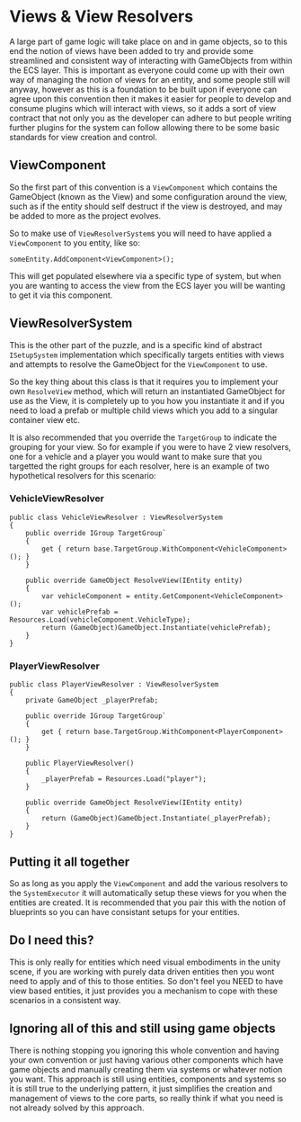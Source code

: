 # Views & View Resolvers

A large part of game logic will take place on and in game objects, so to this end the notion of views have been added to try
and provide some streamlined and consistent way of interacting with GameObjects from within the ECS layer. This is important 
as everyone could come up with their own way of managing the notion of views for an entity, and some people still will anyway, 
however as this is a foundation to be built upon if everyone can agree upon this convention then it makes it easier for people 
to develop and consume plugins which will interact with views, so it adds a sort of view contract that not only you as the 
developer can adhere to but people writing further plugins for the system can follow allowing there to be some basic standards
for view creation and control.

## ViewComponent

So the first part of this convention is a `ViewComponent` which contains the GameObject (known as the View) and some configuration
around the view, such as if the entity should self destruct if the view is destroyed, and may be added to more as the project 
evolves.

So to make use of `ViewResolverSystem`s you will need to have applied a `ViewComponent` to you entity, like so:

```
someEntity.AddComponent<ViewComponent>();
```

This will get populated elsewhere via a specific type of system, but when you are wanting to access the view from the ECS
layer you will be wanting to get it via this component.

## ViewResolverSystem

This is the other part of the puzzle, and is a specific kind of abstract `ISetupSystem` implementation which specifically 
targets entities with views and attempts to resolve the GameObject for the `ViewComponent` to use.

So the key thing about this class is that it requires you to implement your own `ResolveView` method, which will return an
instantiated GameObject for use as the View, it is completely up to you how you instantiate it and if you need to load a prefab
or multiple child views which you add to a singular container view etc.

It is also recommended that you override the `TargetGroup` to indicate the grouping for your view. So for example if you were
to have 2 view resolvers, one for a vehicle and a player you would want to make sure that you targetted the right groups for
each resolver, here is an example of two hypothetical resolvers for this scenario:

### VehicleViewResolver
```
public class VehicleViewResolver : ViewResolverSystem
{
	public override IGroup TargetGroup`
	{
		get { return base.TargetGroup.WithComponent<VehicleComponent>(); }
	}
	
	public override GameObject ResolveView(IEntity entity)
	{
		var vehicleComponent = entity.GetComponent<VehicleComponent>();
		var vehiclePrefab = Resources.Load(vehicleComponent.VehicleType);
		return (GameObject)GameObject.Instantiate(vehiclePrefab);
	}
}
```

### PlayerViewResolver
```
public class PlayerViewResolver : ViewResolverSystem
{
	private GameObject _playerPrefab;
	
	public override IGroup TargetGroup`
	{
		get { return base.TargetGroup.WithComponent<PlayerComponent>(); }
	}

	public PlayerViewResolver()
	{
		_playerPrefab = Resources.Load("player");
	}
	
	public override GameObject ResolveView(IEntity entity)
	{
		return (GameObject)GameObject.Instantiate(_playerPrefab);
	}
}
```

## Putting it all together

So as long as you apply the `ViewComponent` and add the various resolvers to the `SystemExecutor` it will automatically
setup these views for you when the entities are created. It is recommended that you pair this with the notion of blueprints
so you can have consistant setups for your entities.

## Do I need this?

This is only really for entities which need visual embodiments in the unity scene, if you are working with purely data driven 
entities then you wont need to apply and of this to those entities. So don't feel you NEED to have view based entities, it just 
provides you a mechanism to cope with these scenarios in a consistent way.

## Ignoring all of this and still using game objects

There is nothing stopping you ignoring this whole convention and having your own convention or just having various other 
components which have game objects and manually creating them via systems or whatever notion you want. This approach is still
using entities, components and systems so it is still true to the underlying pattern, it just simplifies the creation and 
management of views to the core parts, so really think if what you need is not already solved by this approach.